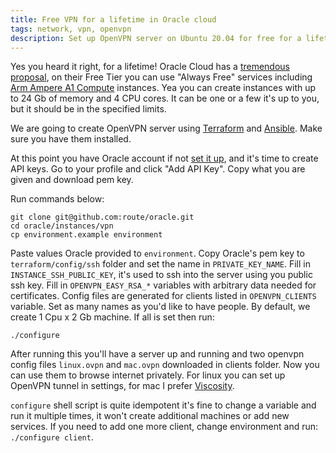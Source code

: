 ```yaml
---
title: Free VPN for a lifetime in Oracle cloud
tags: network, vpn, openvpn
description: Set up OpenVPN server on Ubuntu 20.04 for free for a lifetime in Oracle cloud
---
```


Yes you heard it right, for a lifetime! Oracle Cloud has a [tremendous proposal](https://www.oracle.com/cloud/free/), on
their Free Tier you can use "Always Free" services including [Arm Ampere A1 Compute](https://www.oracle.com/cloud/compute/arm/)
instances. Yea you can create instances with up to 24 Gb of memory and 4 CPU cores. It can be one or a few it's up to
you, but it should be in the specified limits.

We are going to create OpenVPN server using [Terraform](https://learn.hashicorp.com/tutorials/terraform/install-cli) and
[Ansible](https://docs.ansible.com/ansible/latest/installation_guide/intro_installation.html). Make sure you have them
installed.

At this point you have Oracle account if not [set it up](https://signup.cloud.oracle.com/?language=en&sourceType=:ow:o:p:feb:0916FreePageBannerButton&intcmp=:ow:o:p:feb:0916FreePageBannerButton),
and it's time to create API keys. Go to your profile and click "Add API Key". Copy what you are given and download pem key.

Run commands below:

```shell
git clone git@github.com:route/oracle.git
cd oracle/instances/vpn
cp environment.example environment
```

Paste values Oracle provided to `environment`. Copy Oracle's pem key to `terraform/config/ssh` folder and set the name
in `PRIVATE_KEY_NAME`. Fill in `INSTANCE_SSH_PUBLIC_KEY`, it's used to ssh into the server using you public ssh key.
Fill in `OPENVPN_EASY_RSA_*` variables with arbitrary data needed for certificates. Config files are generated for
clients listed in `OPENVPN_CLIENTS` variable. Set as many names as you'd like to have people. By default, we create
1 Cpu x 2 Gb machine. If all is set then run:

```shell
./configure
```

After running this you'll have a server up and running and two openvpn config files `linux.ovpn` and `mac.ovpn`
downloaded in clients folder. Now you can use them to browse internet privately. For linux you can set up OpenVPN tunnel
in settings, for mac I prefer [Viscosity](https://www.sparklabs.com/viscosity/).

`configure` shell script is quite idempotent it's fine to change a variable and run it multiple times, it won't create
additional machines or add new services. If you need to add one more client, change environment and run:
`./configure client`. 
